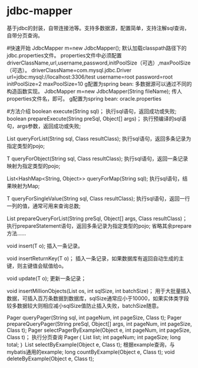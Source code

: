 # jdbc-mapper
基于jdbc的封装，自带连接池等。支持多数据源，配置简单，支持注解sql查询，自带分页查询。

#快速开始
JdbcMapper m=new JdbcMapper();
默认加载classpath路径下的jdbc.properties文件。
properties文件中必须配置driverClassName,url,username,password,initPoolSize（可选）,maxPoolSize（可选）。
driverClassName=com.mysql.jdbc.Driver
url=jdbc:mysql://localhost:3306/test
username=root
password=root
initPoolSize=2
maxPoolSize=10
g配置为spring bean:
<bean id="jdbcMapper" class="com.di.jdbc.template.JdbcMapper"></bean>
多数据源可以通过不同的构造函数实现。
JdbcMapper m=new JdbcMapper(String fileName);
传人properties文件名，即可。
g配置为spring bean:
<bean id="oracle" class="com.di.jdbc.template.JdbcMapper">
<constructor-arg>
<value>oracle.properties</value>
</constructor-arg>
</bean>

#方法介绍
boolean execute(String sql)；
执行sql语句，返回成功或失败;
boolean prepareExecute(String preSql, Object[] args)；
执行预编译的sql语句，args参数，返回成功或失败;

List<T> queryForList(String sql, Class<T> resultClass);
执行sql语句，返回多条记录为指定类型的pojo;

T queryForObject(String sql, Class<T> resultClass);
执行sql语句，返回一条记录映射为指定类型的pojo;

List<HashMap<String, Object>> queryForMap(String sql);
执行sql语句，结果映射为Map;

T queryForSingleValue(String sql, Class<T> resultClass);
执行sql语句，返回一行一列的值，通常可用来查询总数;

List<T> prepareQueryForList(String preSql, Object[] args, Class<T> resultClass)；
执行prepareStatement语句，返回多条记录为指定类型的pojo;
省略其余prepare方法……

void insert(T o);
插入一条记录。

void insertReturnKey(T o)；
插入一条记录，如果数据库有返回自动生成的主键，则主键值会赋值给o。

void update(T o);
更新一条记录；

void insertMillionObjects(List<T> os, int sqlSize, int batchSize)；
用于大批量插入数据，可插入百万条数据到数据库，sqlSize通常应小于10000，如果实体类字段较多数据较大则相应减小sqlSize值防止插入失败，batchSize随意。

Pager<T> queryPager(String sql, int pageNum, int pageSize, Class<T> t);
Pager<T> prepareQueryPager(String preSql, Object[] args, int pageNum, int pageSize, Class<T> t);
Pager<T> selectPagerByExample(Object e, int pageNum, int pageSize, Class<T> t)；
执行分页查询
Pager｛
	List<T> list;
	int pageNum;
	int pageSize;
	long total;
｝
List<T> selectByExample(Object e, Class<T> t);
根据example查询，与mybatis通用的example;
long countByExample(Object e, Class<T> t);
void deleteByExample(Object e, Class<T> t);
